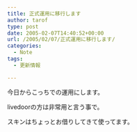 ```yaml
---
title: 正式運用に移行します
author: tarof
type: post
date: 2005-02-07T14:40:52+00:00
url: /2005/02/07/正式運用に移行します/
categories:
  - Note
tags:
  - 更新情報

---
```

今日からこっちでの運用にします。
  
livedoorの方は非常用と言う事で。

スキンはちょっとお借りしてきて使ってます。